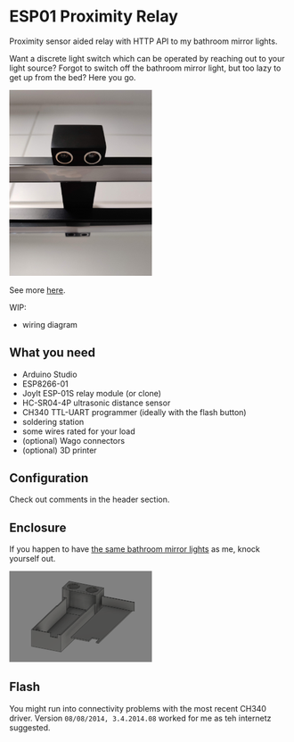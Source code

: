 # ESP01 Proximity Relay

Proximity sensor aided relay with HTTP API to my bathroom mirror lights.

Want a discrete light switch which can be operated by reaching out to your light source?
Forgot to switch off the bathroom mirror light, but too lazy to get up from the bed?
Here you go.

<img src="img/esp01-proximity-relay-assembled-02.jpg" alt="Installed ESP01 Proximity Relay" style="width: 256px;"/>

See more [here](img/).

WIP:
- wiring diagram

## What you need

- Arduino Studio
- ESP8266-01
- JoyIt ESP-01S relay module (or clone)
- HC-SR04-4P ultrasonic distance sensor
- CH340 TTL-UART programmer (ideally with the flash button)
- soldering station
- some wires rated for your load
- (optional) Wago connectors
- (optional) 3D printer

## Configuration

Check out comments in the header section.

## Enclosure

If you happen to have [the same bathroom mirror lights](https://www.obi.at/zubehoer-fuer-spiegel/maximus-led-spiegelleuchte-esther-50-cm-schwarz/p/8040370) as me, knock yourself out.

<img src="enclosure/enclosure.png" alt="ESP01 Proximity Relay enclosure" style="width: 256px;"/>

## Flash

You might run into connectivity problems with the most recent CH340 driver. Version ```08/08/2014, 3.4.2014.08``` worked for me as teh internetz suggested.
